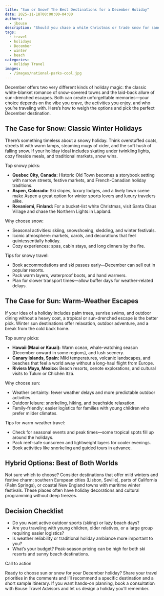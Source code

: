 ```yaml
---
title: "Sun or Snow? The Best Destinations for a December Holiday"
date: 2025-11-18T00:00:00-04:00
authors:
  - jbouse
description: "Should you chase a white Christmas or trade snow for sand? Compare snowy holiday traditions with warm-weather escapes and pick the perfect December getaway."
tags:
  - travel
  - holidays
  - December
  - winter
  - beach
categories:
  - Holiday Travel
images:
  - /images/national-parks-cool.jpg
---
```


December offers two very different kinds of holiday magic: the classic white-blanket romance of snow-covered towns and the laid-back allure of sun-drenched escapes. Both can create unforgettable memories—your choice depends on the vibe you crave, the activities you enjoy, and who you’re traveling with. Here’s how to weigh the options and pick the perfect December destination.

## The Case for Snow: Classic Winter Holidays

There’s something timeless about a snowy holiday. Think overstuffed coats, streets lit with warm lamps, steaming mugs of cider, and the soft hush of falling snow. If your holiday ideal includes skating under twinkling lights, cozy fireside meals, and traditional markets, snow wins.

Top snowy picks:
- **Quebec City, Canada:** Historic Old Town becomes a storybook setting with narrow streets, festive markets, and French-Canadian holiday traditions.
- **Aspen, Colorado:** Ski slopes, luxury lodges, and a lively town scene make Aspen a great option for winter sports lovers and luxury travelers alike.
- **Rovaniemi, Finland:** For a bucket-list white Christmas, visit Santa Claus Village and chase the Northern Lights in Lapland.

Why choose snow:
- Seasonal activities: skiing, snowshoeing, sledding, and winter festivals.
- Iconic atmosphere: markets, carols, and decorations that feel quintessentially holiday.
- Cozy experiences: spas, cabin stays, and long dinners by the fire.

Tips for snowy travel:
- Book accommodations and ski passes early—December can sell out in popular resorts.
- Pack warm layers, waterproof boots, and hand warmers.
- Plan for slower transport times—allow buffer days for weather-related delays.

## The Case for Sun: Warm-Weather Escapes

If your idea of a holiday includes palm trees, sunrise swims, and outdoor dining without a heavy coat, a tropical or sun-drenched escape is the better pick. Winter sun destinations offer relaxation, outdoor adventure, and a break from the cold back home.

Top sunny picks:
- **Hawaii (Maui or Kauai):** Warm ocean, whale-watching season (December onward in some regions), and lush scenery.
- **Canary Islands, Spain:** Mild temperatures, volcanic landscapes, and beaches that feel a world away without a long-haul flight from Europe.
- **Riviera Maya, Mexico:** Beach resorts, cenote explorations, and cultural visits to Tulum or Chichén Itzá.

Why choose sun:
- Weather certainty: fewer weather delays and more predictable outdoor activities.
- Outdoor leisure: snorkeling, hiking, and beachside relaxation.
- Family-friendly: easier logistics for families with young children who prefer milder climates.

Tips for warm-weather travel:
- Check for seasonal events and peak times—some tropical spots fill up around the holidays.
- Pack reef-safe sunscreen and lightweight layers for cooler evenings.
- Book activities like snorkeling and guided tours in advance.

## Hybrid Options: Best of Both Worlds

Not sure which to choose? Consider destinations that offer mild winters and festive charm: southern European cities (Lisbon, Seville), parts of California (Palm Springs), or coastal New England towns with maritime winter festivals. These places often have holiday decorations and cultural programming without deep freezes.

## Decision Checklist

- Do you want active outdoor sports (skiing) or lazy beach days?
- Are you traveling with young children, older relatives, or a large group requiring easier logistics?
- Is weather reliability or traditional holiday ambiance more important to you?
- What’s your budget? Peak-season pricing can be high for both ski resorts and sunny beach destinations.

Call to action

Ready to choose sun or snow for your December holiday? Share your travel priorities in the comments and I’ll recommend a specific destination and a short sample itinerary. If you want hands-on planning, book a consultation with Bouse Travel Advisors and let us design a holiday you’ll remember.

